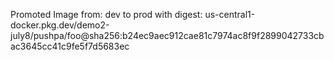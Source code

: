Promoted Image from: dev to prod with digest: us-central1-docker.pkg.dev/demo2-july8/pushpa/foo@sha256:b24ec9aec912cae81c7974ac8f9f2899042733cbac3645cc41c9fe5f7d5683ec 
